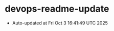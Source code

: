 # devops-readme-update
<!--START_SECTION:activity-->
- Auto-updated at Fri Oct  3 16:41:49 UTC 2025
<!--END_SECTION:activity-->
